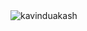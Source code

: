  <img src="https://kavinduakash.com/assets/gokublast2.gif" title="kaviunduakash" alt="kavinduakash" />
